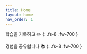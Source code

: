 ```yaml
---
title: Home
layout: home
nav_order: 1
---
```


학습을 기록하고 ✏️
{: .fs-8 .fw-700 }

경험을 공유합니다 📚
{: .fs-8 .fw-700 }
